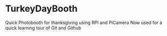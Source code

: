 # TurkeyDayBooth
Quick Photobooth for thanksgiving using RPI and PiCamera
Now used for a quick learning tour of Git and Github
